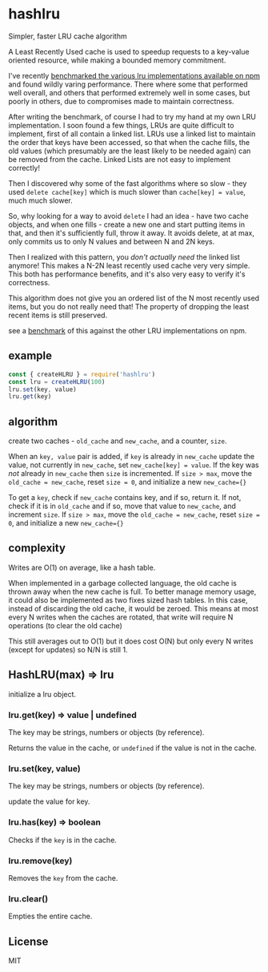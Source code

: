 # hashlru

Simpler, faster LRU cache algorithm

A Least Recently Used cache is used to speedup requests to a key-value oriented resource,
while making a bounded memory commitment.

I've recently [benchmarked the various lru implementations available on npm](https://github.com/dominictarr/bench-lru)
and found wildly varing performance. There where some that performed well overall,
and others that performed extremely well in some cases, but poorly in others, due to
compromises made to maintain correctness.

After writing the benchmark, of course I had to try my hand at my own LRU implementation.
I soon found a few things, LRUs are quite difficult to implement, first of all contain a linked
list. LRUs use a linked list to maintain the order
that keys have been accessed, so that when the cache fills, the old values
(which presumably are the least likely to be needed again) can be removed from the cache.
Linked Lists are not easy to implement correctly!

Then I discovered why some of the fast algorithms where so slow - they used `delete cache[key]`
which is much slower than `cache[key] = value`, much much slower.

So, why looking for a way to avoid `delete` I had an idea - have two cache objects,
and when one fills - create a new one and start putting items in that, and then it's sufficiently
full, throw it away. It avoids delete, at at max, only commits us to only N values and between N and 2N keys.

Then I realized with this pattern, you _don't actually need_ the linked list anymore!
This makes a N-2N least recently used cache very very simple. This both has performance benefits,
and it's also very easy to verify it's correctness.

This algorithm does not give you an ordered list of the N most recently used items,
but you do not really need that! The property of dropping the least recent items is still preserved.

see a [benchmark](https://github.com/dominictarr/bench-lru) of this against
the other LRU implementations on npm.

## example

```js
const { createHLRU } = require('hashlru')
const lru = createHLRU(100)
lru.set(key, value)
lru.get(key)
```

## algorithm

create two caches - `old_cache` and `new_cache`, and a counter, `size`.

When an `key, value` pair is added, if `key` is already in `new_cache` update the value,
not currently in `new_cache`, set `new_cache[key] = value`.
If the key was _not_ already in `new_cache` then `size` is incremented.
If `size > max`, move the `old_cache = new_cache`, reset `size = 0`, and initialize a new `new_cache={}`

To get a `key`, check if `new_cache` contains key, and if so, return it.
If not, check if it is in `old_cache` and if so, move that value to `new_cache`, and increment `size`.
If `size > max`, move the `old_cache = new_cache`, reset `size = 0`, and initialize a new `new_cache={}`

## complexity

Writes are O(1) on average, like a hash table.

When implemented in a garbage collected language, the old cache is thrown away when the new cache is
full. To better manage memory usage, it could also be implemented as two fixes sized hash tables.
In this case, instead of discarding the old cache, it would be zeroed. This means at most every N
writes when the caches are rotated, that write will require N operations (to clear the old cache)

This still averages out to O(1) but it does cost O(N) but only every N writes (except for updates)
so N/N is still 1.

## HashLRU(max) => lru

initialize a lru object.

### lru.get(key) => value | undefined

The key may be strings, numbers or objects (by reference).

Returns the value in the cache, or `undefined` if the value is not in the cache.

### lru.set(key, value)

The key may be strings, numbers or objects (by reference).

update the value for key.

### lru.has(key) => boolean

Checks if the `key` is in the cache.

### lru.remove(key)

Removes the `key` from the cache.

### lru.clear()

Empties the entire cache.

## License

MIT

